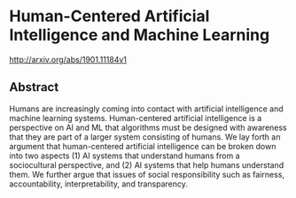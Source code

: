 # Human-Centered Artificial Intelligence and Machine Learning
http://arxiv.org/abs/1901.11184v1
## Abstract
Humans are increasingly coming into contact with artificial intelligence and machine learning systems. Human-centered artificial intelligence is a perspective on AI and ML that algorithms must be designed with awareness that they are part of a larger system consisting of humans. We lay forth an argument that human-centered artificial intelligence can be broken down into two aspects (1) AI systems that understand humans from a sociocultural perspective, and (2) AI systems that help humans understand them. We further argue that issues of social responsibility such as fairness, accountability, interpretability, and transparency.